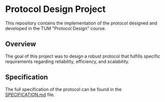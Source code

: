 # Protocol Design Project

This repository contains the implementation of the protocol designed and developed in the TUM "Protocol Design" course.

## Overview

The goal of this project was to design a robust protocol that fulfills specific requirements regarding reliability, efficiency, and scalability.

## Specification

The full specification of the protocol can be found in the [SPECIFICATION.md](./SPECIFICATION.md) file.
